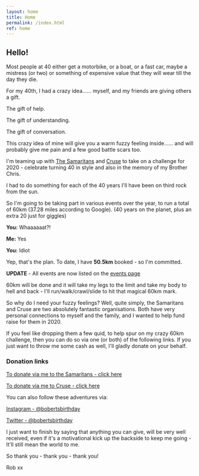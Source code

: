 ```yaml
---
layout: home
title: Home
permalink: /index.html
ref: home
---
```


## Hello!

Most people at 40 either get a motorbike, or a boat, or a fast car, maybe a mistress (or two) or something of expensive value that they will wear till the day they die.

For my 40th, I had a crazy idea...... myself, and my friends are giving others a gift.

The gift of help.

The gift of understanding.

The gift of conversation.

This crazy idea of mine will give you a warm fuzzy feeling inside...... and will probably give me pain and a few good battle scars too.

I'm teaming up with [The Samaritans](https://www.samaritans.org) and [Cruse](https://www.cruse.org.uk) to take on a challenge for 2020 -  celebrate turning 40 in style and also in the memory of my Brother Chris.

I had to do something for each of the 40 years I'll have been on third rock from the sun.

So I'm going to be taking part in various events over the year, to run a total of 60km (37.28 miles according to Google). (40 years on the planet, plus an extra 20 just for giggles)

**You:** Whaaaaaat?!

**Me:** Yes

**You:** Idiot

Yep, that's the plan. To date, I have **50.5km** booked - so I'm committed.

**UPDATE** - All events are now listed on the [events page](/events.html)

60km will be done and it will take my legs to the limit and take my body to hell and back - I'll run/walk/crawl/slide to hit that magical 60km mark.

So why do I need your fuzzy feelings? Well, quite simply, the Samaritans and Cruse are two absolutely fantastic organisations. Both have very personal connections to myself and the family, and I wanted to help fund raise for them in 2020.

If you feel like dropping them a few quid, to help spur on my crazy 60km challenge, then you can do so via one (or both) of the following links. If you just want to throw me some cash as well, I'll gladly donate on your behalf.

### Donation links

[To donate via me to the Samaritans - click here](https://www.justgiving.com/fundraising/skeddy-samaritans)

[To donate via me to Cruse - click here](https://www.justgiving.com/fundraising/skeddy-cruse)

You can also follow these adventures via:

[Instagram - @bobertsbirthday](https://www.instagram.com/bobertsbirthday)

[Twitter - @bobertsbirthday](https://twitter.com/BobertsBirthday)

I just want to finish by saying that anything you can give, will be very well received, even if it's a motivational kick up the backside to keep me going - It'll still mean the world to me.

So thank you - thank you - thank you!

Rob xx
